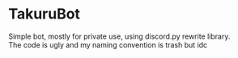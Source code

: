 # TakuruBot

Simple bot, mostly for private use, using discord.py rewrite library.<br>
The code is ugly and my naming convention is trash but idc

